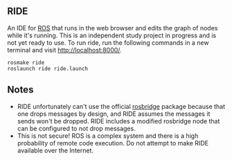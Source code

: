 ## RIDE

An IDE for [ROS](http://ros.org/) that runs in the web browser and edits the graph of nodes while it's running. This is an independent study project in progress and is not yet ready to use. To run ride, run the following commands in a new terminal and visit [http://localhost:8000/](http://localhost:8000/).

    rosmake ride
    roslaunch ride ride.launch

## Notes

* RIDE unfortunately can't use the official [rosbridge](http://www.ros.org/wiki/rosbridge) package because that one drops messages by design, and RIDE assumes the messages it sends won't be dropped. RIDE includes a modified rosbridge node that can be configured to not drop messages.
* This is not secure! ROS is a complex system and there is a high probability of remote code execution. Do not attempt to make RIDE available over the Internet.
